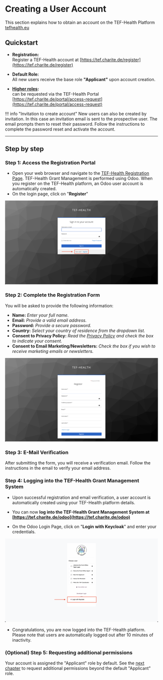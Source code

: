 # Creating a User Account

This section explains how to obtain an account on the TEF-Health Platform [tefhealth.eu](https://tefhealth.eu)

## Quickstart

- **Registration:**  
  Register a TEF-Health account at [https://tef.charite.de/register](https://tef.charite.de/register)

- **Default Role:**  
  All new users receive the base role **"Applicant"** upon account creation. 

- **[Higher roles](permissions.md):**  
  can be requested via the TEF-Health Portal [https://tef.charite.de/portal/access-request](https://tef.charite.de/portal/access-request)
  
!!! info "Invitation to create account"
    New users can also be created by invitation. In this case an invitation email is sent to the prospective user. The email prompts them to reset their password. Follow the instructions to complete the password reset and activate the account.

---

## Step by step

### Step 1: Access the Registration Portal
- Open your web browser and navigate to the [TEF-Health Registration Page](https://tef.charite.de/register). TEF-Health Grant Management is performed using Odoo. When you register on the TEF-Health platform, an Odoo user account is automatically created.
- On the login page, click on "**Register**"

![Registration Keycloak](img/registration-keycloak.png)

### Step 2: Complete the Registration Form
You will be asked to provide the following information:  
   
- **Name:** *Enter your full name.*  
- **Email:** *Provide a valid email address.*  
- **Password:** *Provide a secure password.*   
- **Country:** *Select your country of residence from the dropdown list.*  
- **Consent to Privacy Policy:** *Read the [Privacy Policy](https://tefhealth.eu/privacy-policy) and check the box to indicate your consent.*  
- **Consent to Email Marketing/Newsletters:** *Check the box if you wish to receive marketing emails or newsletters.*  

![Registration Keycloak 2](img/registration-keycloak-2.png)

### Step 3: E-Mail Verification
After submitting the form, you will receive a verification email. Follow the instructions in the email to verify your email address. 

### Step 4: Logging into the TEF-Health Grant Management System
- Upon successful registration and email verification, a user account is automatically created using your TEF-Health platform details.   
   
- You can now **log into the TEF-Health Grant Management System at [https://tef.charite.de/odoo](https://tef.charite.de/odoo)**

- On the Odoo Login Page, click on "**Login with Keycloak**" and enter your credentials.

![Registration Keycloak 3](img/registration-keycloak-3.png)

- Congratulations, you are now logged into the TEF-Health platform. Please note that users are automatically logged out after 10 minutes of inactivity.

### (Optional) Step 5: Requesting additional permissions
Your account is assigned the "Applicant" role by default. See the [next chapter](permissions.md) to request additional permissions beyond the default "Applicant" role.



